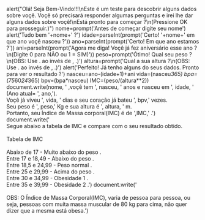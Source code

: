 alert("Olá! Seja Bem-Vindo!!!\nEste é um teste para descobrir alguns dados sobre voçê. Voçê só precisará responder algumas perguntas e irei lhe dar alguns dados sobre voçê!\nEstá pronto para começar ?\n(Pressione OK para prosseguir.)")
nome=prompt('Antes de começar digite seu nome')
alert('Tudo bem '+nome+' ?')
idade=parseInt(prompt('Certo! '+nome+' em que ano voçê nasceu ?'))
ano=parseInt(prompt('Certo! Em que ano estamos ?'))
ani=parseInt(prompt('Agora me diga! Voçê já fez aniversário esse ano ?\n(Digite 0 para NÃO ou 1 = SIM)'))
peso=prompt('Ótimo! Qual seu peso ?\n(OBS: Use . ao invés de , .)')
altura=prompt('Qual a sua altura ?\n(OBS: Use . ao invés de , .)')
alert('Perfeito! Já tenho alguns do seus dados. Pronto para ver o resultado ?')
nasceu=ano-(idade+1)+ani
vida=(nasceu*365)
bpa=(75*60*24*365)
bpv=(bpa*nasceu)
IMC=(peso/(altura**2))
document.write(nome, ' ,voçê tem ', nasceu, ' anos e nasceu em ', idade, ' (Ano atual= ', ano,').<br>Voçê já viveu ', vida, ' dias e seu coração já bateu ', bpv,' vezes.<br>Seu peso é ', peso,' Kg e sua altura é ', altura, ' m.<br>Portanto, seu Índice de Massa corporal(IMC) é de ',IMC,' .')
document.write('<br>Segue abaixo a tabela de IMC e compare com o seu resultado obtido.<br><br>Tabela de IMC<br><br>Abaixo de 17 - Muito abaixo do peso .<br>Entre 17 e 18,49 - Abaixo do peso .<br>Entre 18,5 e 24,99 - Peso normal .<br>Entre 25 e 29,99 - Acima do peso .<br>Entre 30 e 34,99 - Obesidade 1 .<br>Entre 35 e 39,99 - Obesidade 2 .')
document.write('<br><br>OBS: O Índice de Massa Corporal(IMC), varia de pessoa para pessoa, ou seja, pessoas com muita massa muscular de 80 kg para cima, não quer dizer que a mesma está obesa.')
